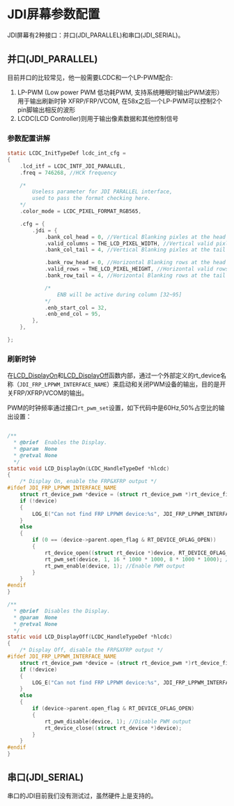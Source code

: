 # JDI屏幕参数配置
JDI屏幕有2种接口：并口(JDI_PARALLEL)和串口(JDI_SERIAL)。


## 并口(JDI_PARALLEL)
目前并口的比较常见，他一般需要LCDC和一个LP-PWM配合:

1. LP-PWM (Low power PWM 低功耗PWM, 支持系统睡眠时输出PWM波形）用于输出刷新时钟 XFRP/FRP/VCOM, 在58x之后一个LP-PWM可以控制2个pin脚输出相反的波形
1. LCDC(LCD Controller)则用于输出像素数据和其他控制信号


### 参数配置讲解

```c
static LCDC_InitTypeDef lcdc_int_cfg =
{
    .lcd_itf = LCDC_INTF_JDI_PARALLEL,
    .freq = 746268, //HCK frequency

    /* 
        Useless parameter for JDI PARALLEL interface, 
        used to pass the format checking here. 
    */ 
    .color_mode = LCDC_PIXEL_FORMAT_RGB565, 

    .cfg = {
        .jdi = {
            .bank_col_head = 0, //Vertical Blanking pixles at the head
            .valid_columns = THE_LCD_PIXEL_WIDTH, //Vertical valid pixles
            .bank_col_tail = 4, //Vertical Blanking pixles at the tail

            .bank_row_head = 0, //Horizontal Blanking rows at the head
            .valid_rows = THE_LCD_PIXEL_HEIGHT, //Horizontal valid rows
            .bank_row_tail = 4, //Horizontal Blanking rows at the tail

            /* 
                ENB will be active during column [32~95]
            */
            .enb_start_col = 32, 
            .enb_end_col = 95,
        },
    },

};
```




### 刷新时钟
在[LCD_DisplayOn](lcd-cb-func-LCD-DisplayOn)和[LCD_DisplayOff](lcd-cb-func-LCD-DisplayOff)函数内部，通过一个外部定义的rt_device名称（`JDI_FRP_LPPWM_INTERFACE_NAME`）来启动和关闭PWM设备的输出，目的是开关FRP/XFRP/VCOM的输出。

PWM的时钟频率通过接口`rt_pwm_set`设置，如下代码中是60Hz,50%占空比的输出设置：
```c

/**
  * @brief  Enables the Display.
  * @param  None
  * @retval None
  */
static void LCD_DisplayOn(LCDC_HandleTypeDef *hlcdc)
{
    /* Display On, enable the FRP&XFRP output */
#ifdef JDI_FRP_LPPWM_INTERFACE_NAME
    struct rt_device_pwm *device = (struct rt_device_pwm *)rt_device_find(JDI_FRP_LPPWM_INTERFACE_NAME);
    if (!device)
    {
        LOG_E("Can not find FRP LPPWM device:%s", JDI_FRP_LPPWM_INTERFACE_NAME);
    }
    else
    {
        if (0 == (device->parent.open_flag & RT_DEVICE_OFLAG_OPEN))
        {
            rt_device_open((struct rt_device *)device, RT_DEVICE_OFLAG_RDWR);
            rt_pwm_set(device, 1, 16 * 1000 * 1000, 8 * 1000 * 1000); // Set period to 16ms, pulse to 8ms
            rt_pwm_enable(device, 1); //Enable PWM output
        }
    }
#endif
}

/**
  * @brief  Disables the Display.
  * @param  None
  * @retval None
  */
static void LCD_DisplayOff(LCDC_HandleTypeDef *hlcdc)
{
    /* Display Off, disable the FRP&XFRP output */
#ifdef JDI_FRP_LPPWM_INTERFACE_NAME
    struct rt_device_pwm *device = (struct rt_device_pwm *)rt_device_find(JDI_FRP_LPPWM_INTERFACE_NAME);
    if (!device)
    {
        LOG_E("Can not find FRP LPPWM device:%s", JDI_FRP_LPPWM_INTERFACE_NAME);
    }
    else
    {
        if (device->parent.open_flag & RT_DEVICE_OFLAG_OPEN)
        {
            rt_pwm_disable(device, 1); //Disable PWM output
            rt_device_close((struct rt_device *)device);
        }
    }
#endif
}
```

## 串口(JDI_SERIAL)
串口的JDI目前我们没有测试过，虽然硬件上是支持的。 